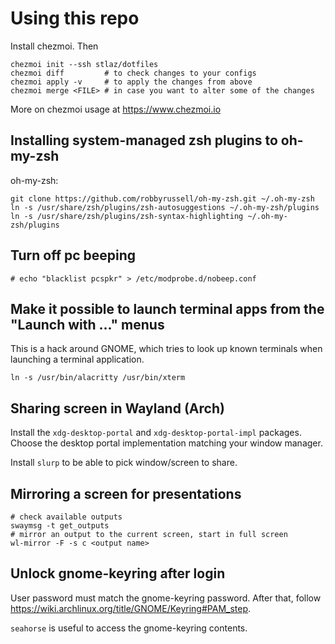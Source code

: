 # Using this repo

Install chezmoi. Then
```
chezmoi init --ssh stlaz/dotfiles
chezmoi diff         # to check changes to your configs
chezmoi apply -v     # to apply the changes from above
chezmoi merge <FILE> # in case you want to alter some of the changes
```

More on chezmoi usage at https://www.chezmoi.io

## Installing system-managed zsh plugins to oh-my-zsh

oh-my-zsh:
```
git clone https://github.com/robbyrussell/oh-my-zsh.git ~/.oh-my-zsh
ln -s /usr/share/zsh/plugins/zsh-autosuggestions ~/.oh-my-zsh/plugins
ln -s /usr/share/zsh/plugins/zsh-syntax-highlighting ~/.oh-my-zsh/plugins
```

## Turn off pc beeping
```
# echo "blacklist pcspkr" > /etc/modprobe.d/nobeep.conf
```

## Make it possible to launch terminal apps from the "Launch with ..." menus

This is a hack around GNOME, which tries to look up known terminals when
launching a terminal application.

```
ln -s /usr/bin/alacritty /usr/bin/xterm
```

## Sharing screen in Wayland (Arch)

Install the `xdg-desktop-portal` and `xdg-desktop-portal-impl` packages. Choose
the desktop portal implementation matching your window manager.

Install `slurp` to be able to pick window/screen to share.

## Mirroring a screen for presentations

```
# check available outputs
swaymsg -t get_outputs
# mirror an output to the current screen, start in full screen
wl-mirror -F -s c <output name>
```

## Unlock gnome-keyring after login

User password must match the gnome-keyring password. After that, follow
https://wiki.archlinux.org/title/GNOME/Keyring#PAM_step.

`seahorse` is useful to access the gnome-keyring contents.
